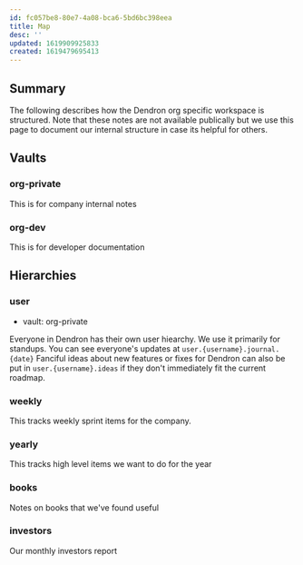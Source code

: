 ```yaml
---
id: fc057be8-80e7-4a08-bca6-5bd6bc398eea
title: Map
desc: ''
updated: 1619909925833
created: 1619479695413
---
```


## Summary

The following describes how the Dendron org specific workspace is structured. Note that these notes are not available publically but we use this page to document our internal structure in case its helpful for others.

## Vaults

### org-private

This is for company internal notes

### org-dev

This is for developer documentation

## Hierarchies

### user
- vault: org-private

Everyone in Dendron has their own user hiearchy. We use it primarily for standups. You can see everyone's updates at `user.{username}.journal.{date}`
Fanciful ideas about new features or fixes for Dendron can also be put in `user.{username}.ideas` if they don't immediately fit the current roadmap.

### weekly

This tracks weekly sprint items for the company.

### yearly

This tracks high level items we want to do for the year

### books

Notes on books that we've found useful

### investors

Our monthly investors report
